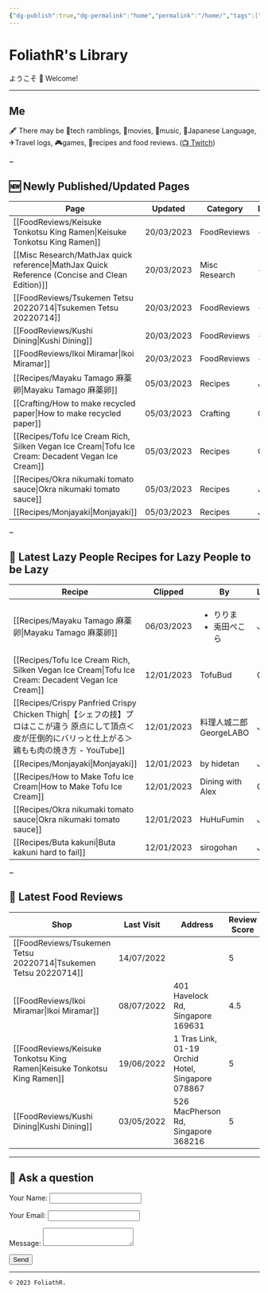 ```yaml
---
{"dg-publish":true,"dg-permalink":"home","permalink":"/home/","tags":["gardenEntry"],"dgShowInlineTitle":false,"noteIcon":""}
---
```



# FoliathR's Library
ようこそ 👋 Welcome! 

---
## Me
🖋  There may be 📱tech ramblings, 🎥movies, 🎵music, 🗾Japanese Language, ✈Travel logs, 🎮games, 🍙recipes and food reviews.
([📺 Twitch](https://twitch.tv/foliathr))

~
## 🆕 Newly Published/Updated Pages

| Page                                                                                                 | Updated    | Category      | Lang |
| ---------------------------------------------------------------------------------------------------- | ---------- | ------------- | ---- |
| [[FoodReviews/Keisuke Tonkotsu King Ramen\|Keisuke Tonkotsu King Ramen]]                          | 20/03/2023 | FoodReviews   | \-   |
| [[Misc Research/MathJax quick reference\|MathJax Quick Reference (Concise and Clean Edition)]]    | 20/03/2023 | Misc Research | \-   |
| [[FoodReviews/Tsukemen Tetsu 20220714\|Tsukemen Tetsu 20220714]]                                  | 20/03/2023 | FoodReviews   | \-   |
| [[FoodReviews/Kushi Dining\|Kushi Dining]]                                                        | 20/03/2023 | FoodReviews   | \-   |
| [[FoodReviews/Ikoi Miramar\|Ikoi Miramar]]                                                        | 20/03/2023 | FoodReviews   | \-   |
| [[Recipes/Mayaku Tamago 麻薬卵\|Mayaku Tamago 麻薬卵]]                                                  | 05/03/2023 | Recipes       | JP   |
| [[Crafting/How to make recycled paper\|How to make recycled paper]]                               | 05/03/2023 | Crafting      | GB   |
| [[Recipes/Tofu Ice Cream Rich, Silken Vegan Ice Cream\|Tofu Ice Cream: Decadent Vegan Ice Cream]] | 05/03/2023 | Recipes       | GB   |
| [[Recipes/Okra nikumaki tomato sauce\|Okra nikumaki tomato sauce]]                                | 05/03/2023 | Recipes       | JP   |
| [[Recipes/Monjayaki\|Monjayaki]]                                                                  | 05/03/2023 | Recipes       | JP   |


~
## 🥄 Latest Lazy People Recipes for Lazy People to be Lazy

| Recipe                                                                                                         | Clipped    | By                                  | Lang | Video |
| -------------------------------------------------------------------------------------------------------------- | ---------- | ----------------------------------- | ---- | ----- |
| [[Recipes/Mayaku Tamago 麻薬卵\|Mayaku Tamago 麻薬卵]]                                                            | 06/03/2023 | <ul><li>りりま</li><li>兎田ぺこら</li></ul> | JP   | no    |
| [[Recipes/Tofu Ice Cream Rich, Silken Vegan Ice Cream\|Tofu Ice Cream: Decadent Vegan Ice Cream]]           | 12/01/2023 | TofuBud                             | GB   | no    |
| [[Recipes/Crispy Panfried Crispy Chicken Thigh\|【シェフの技】プロはここが違う 原点にして頂点＜皮が圧倒的にバリっと仕上がる＞鶏もも肉の焼き方 - YouTube]] | 12/01/2023 | 料理人城二郎 GeorgeLABO                   | JP   | yes   |
| [[Recipes/Monjayaki\|Monjayaki]]                                                                            | 12/01/2023 | by hidetan                          | JP   | no    |
| [[Recipes/How to Make Tofu Ice Cream\|How to Make Tofu Ice Cream]]                                          | 12/01/2023 | Dining with Alex                    | GB   | yes   |
| [[Recipes/Okra nikumaki tomato sauce\|Okra nikumaki tomato sauce]]                                          | 12/01/2023 | HuHuFumin                           | JP   | no    |
| [[Recipes/Buta kakuni\|Buta kakuni hard to fail]]                                                           | 12/01/2023 | sirogohan                           | JP   | yes   |


~
## 🍜 Latest Food Reviews

| Shop                                                                        | Last Visit | Address                                           | Review Score |
| --------------------------------------------------------------------------- | ---------- | ------------------------------------------------- | ------------ |
| [[FoodReviews/Tsukemen Tetsu 20220714\|Tsukemen Tetsu 20220714]]         | 14/07/2022 |                                                   | 5            |
| [[FoodReviews/Ikoi Miramar\|Ikoi Miramar]]                               | 08/07/2022 | 401 Havelock Rd, Singapore 169631                 | 4.5          |
| [[FoodReviews/Keisuke Tonkotsu King Ramen\|Keisuke Tonkotsu King Ramen]] | 19/06/2022 | 1 Tras Link, 01-19 Orchid Hotel, Singapore 078867 | 5            |
| [[FoodReviews/Kushi Dining\|Kushi Dining]]                               | 03/05/2022 | 526 MacPherson Rd, Singapore 368216               | 5            |


---
## 💬 Ask a question
<form name="contact" method="POST" data-netlify="true">
  <p>
    <label>Your Name: <input type="text" name="name" /></label>
  </p>
  <p>
    <label>Your Email: <input type="email" name="email" /></label>
  </p>
  <p>
    <label>Message: <textarea name="message"></textarea></label>
  </p>
  <p>
    <button type="submit">Send</button>
  </p>
</form>

---

`© 2023 FoliathR. `
